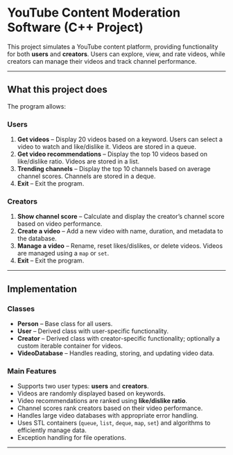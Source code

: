 # YouTube Content Moderation Software (C++ Project)

This project simulates a YouTube content platform, providing functionality for both **users** and **creators**. Users can explore, view, and rate videos, while creators can manage their videos and track channel performance.

---

## What this project does

The program allows:

### **Users**
1. **Get videos** – Display 20 videos based on a keyword. Users can select a video to watch and like/dislike it. Videos are stored in a queue.  
2. **Get video recommendations** – Display the top 10 videos based on like/dislike ratio. Videos are stored in a list.  
3. **Trending channels** – Display the top 10 channels based on average channel scores. Channels are stored in a deque.  
4. **Exit** – Exit the program.

### **Creators**
1. **Show channel score** – Calculate and display the creator’s channel score based on video performance.  
2. **Create a video** – Add a new video with name, duration, and metadata to the database.  
3. **Manage a video** – Rename, reset likes/dislikes, or delete videos. Videos are managed using a `map` or `set`.  
4. **Exit** – Exit the program.

---

## Implementation

### **Classes**
- **Person** – Base class for all users.  
- **User** – Derived class with user-specific functionality.  
- **Creator** – Derived class with creator-specific functionality; optionally a custom iterable container for videos.  
- **VideoDatabase** – Handles reading, storing, and updating video data.

### **Main Features**
- Supports two user types: **users** and **creators**.  
- Videos are randomly displayed based on keywords.  
- Video recommendations are ranked using **like/dislike ratio**.  
- Channel scores rank creators based on their video performance.  
- Handles large video databases with appropriate error handling.  
- Uses STL containers (`queue`, `list`, `deque`, `map`, `set`) and algorithms to efficiently manage data.  
- Exception handling for file operations.

---



